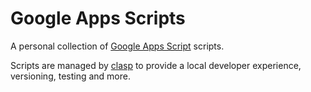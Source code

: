 # Google Apps Scripts

A personal collection of [Google Apps Script](https://developers.google.com/apps-script) 
scripts.

Scripts are managed by [clasp](https://github.com/google/clasp) to provide a 
local developer experience, versioning, testing and more.